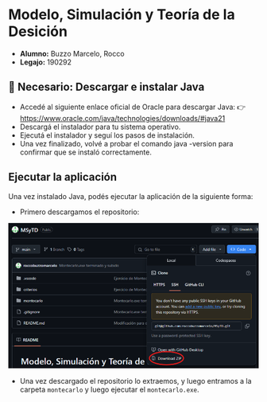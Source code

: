 # Modelo, Simulación y Teoría de la Desición

- **Alumno:** Buzzo Marcelo, Rocco
- **Legajo:** 190292

## 🔧 Necesario: Descargar e instalar Java

- Accedé al siguiente enlace oficial de Oracle para descargar Java: 👉 <https://www.oracle.com/java/technologies/downloads/#java21>
- Descargá el instalador para tu sistema operativo.
- Ejecutá el instalador y seguí los pasos de instalación.
- Una vez finalizado, volvé a probar el comando java -version para confirmar que se instaló correctamente.

## Ejecutar la aplicación

Una vez instalado Java, podés ejecutar la aplicación de la siguiente forma:

- Primero descargamos el repositorio:

![alt text](montecarlo/tutorial-1.png)

- Una vez descargado el repositorio lo extraemos, y luego entramos a la carpeta `montecarlo` y luego ejecutar el `montecarlo.exe`.
